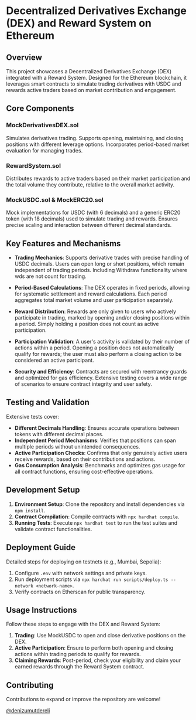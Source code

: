 # Decentralized Derivatives Exchange (DEX) and Reward System on Ethereum

## Overview
This project showcases a Decentralized Derivatives Exchange (DEX) integrated with a Reward System. Designed for the Ethereum blockchain, it leverages smart contracts to simulate trading derivatives with USDC and rewards active traders based on market contribution and engagement.

## Core Components
### MockDerivativesDEX.sol
Simulates derivatives trading. Supports opening, maintaining, and closing positions with different leverage options. Incorporates period-based market evaluation for managing trades.

### RewardSystem.sol
Distributes rewards to active traders based on their market participation and the total volume they contribute, relative to the overall market activity.

### MockUSDC.sol & MockERC20.sol
Mock implementations for USDC (with 6 decimals) and a generic ERC20 token (with 18 decimals) used to simulate trading and rewards. Ensures precise scaling and interaction between different decimal standards.

## Key Features and Mechanisms
- **Trading Mechanics**: Supports derivative trades with precise handling of USDC decimals. Users can open long or short positions, which remain independent of trading periods. Including Withdraw functionality where wds are not count for trading.
  
- **Period-Based Calculations**: The DEX operates in fixed periods, allowing for systematic settlement and reward calculations. Each period aggregates total market volume and user participation separately.

- **Reward Distribution**: Rewards are only given to users who actively participate in trading, marked by opening and/or closing positions within a period. Simply holding a position does not count as active participation.

- **Participation Validation**: A user's activity is validated by their number of actions within a period. Opening a position does not automatically qualify for rewards; the user must also perform a closing action to be considered an active participant.

- **Security and Efficiency**: Contracts are secured with reentrancy guards and optimized for gas efficiency. Extensive testing covers a wide range of scenarios to ensure contract integrity and user safety.

## Testing and Validation
Extensive tests cover:
- **Different Decimals Handling**: Ensures accurate operations between tokens with different decimal places.
- **Independent Period Mechanisms**: Verifies that positions can span multiple periods without unintended consequences.
- **Active Participation Checks**: Confirms that only genuinely active users receive rewards, based on their contributions and actions.
- **Gas Consumption Analysis**: Benchmarks and optimizes gas usage for all contract functions, ensuring cost-effective operations.

## Development Setup
1. **Environment Setup**: Clone the repository and install dependencies via `npm install`.
2. **Contract Compilation**: Compile contracts with `npx hardhat compile`.
3. **Running Tests**: Execute `npx hardhat test` to run the test suites and validate contract functionalities.

## Deployment Guide
Detailed steps for deploying on testnets (e.g., Mumbai, Sepolia):
1. Configure `.env` with network settings and private keys.
2. Run deployment scripts via `npx hardhat run scripts/deploy.ts --network <network-name>`.
3. Verify contracts on Etherscan for public transparency.

## Usage Instructions
Follow these steps to engage with the DEX and Reward System:
1. **Trading**: Use MockUSDC to open and close derivative positions on the DEX.
2. **Active Participation**: Ensure to perform both opening and closing actions within trading periods to qualify for rewards.
3. **Claiming Rewards**: Post-period, check your eligibility and claim your earned rewards through the Reward System contract.

## Contributing

Contributions to expand or improve the repository are welcome! 

[@denizumutdereli](https://www.linkedin.com/in/denizumutdereli)